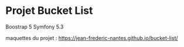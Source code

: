 # Projet Bucket List
Boostrap 5
Symfony 5.3

maquettes du projet :
https://jean-frederic-nantes.github.io/bucket-list/